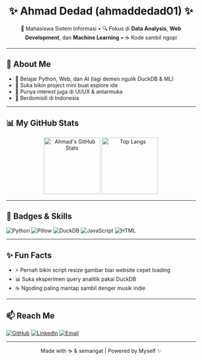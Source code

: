 <h1 align="center">✨ Ahmad Dedad (ahmaddedad01) ✨</h1>

<p align="center">
  🌱 Mahasiswa Sistem Informasi • 🔍 Fokus di <b>Data Analysis</b>, <b>Web Development</b>, dan <b>Machine Learning</b> • ☕ Kode sambil ngopi
</p>

---

## 🚀 About Me
- 🧠 Belajar Python, Web, dan AI (lagi demen ngulik DuckDB & ML)
- 🧩 Suka bikin project mini buat explore ide
- 🎨 Punya interest juga di UI/UX & antarmuka
- 🏡 Berdomisili di Indonesia

---

## 📊 My GitHub Stats
<p align="center">
  <img src="https://github-readme-stats.vercel.app/api?username=ahmaddedad01&show_icons=true&theme=tokyonight" alt="Ahmad's GitHub Stats" height="150"/>
  <img src="https://github-readme-stats.vercel.app/api/top-langs/?username=ahmaddedad01&layout=compact&theme=tokyonight" alt="Top Langs" height="150"/>
</p>

---

## 🏅 Badges & Skills
![Python](https://img.shields.io/badge/Python-3776AB?style=for-the-badge&logo=python&logoColor=white)
![Pillow](https://img.shields.io/badge/Pillow-%23C0A0C0?style=for-the-badge)
![DuckDB](https://img.shields.io/badge/DuckDB-ffc107?style=for-the-badge)
![JavaScript](https://img.shields.io/badge/JavaScript-F7DF1E?style=for-the-badge&logo=javascript&logoColor=black)
![HTML](https://img.shields.io/badge/HTML5-E34F26?style=for-the-badge&logo=html5&logoColor=white)

---

## ✨ Fun Facts
- ⚡ Pernah bikin script resize gambar biar website cepet loading
- 📊 Suka eksperimen query analitik pakai DuckDB
- ☕ Ngoding paling mantap sambil denger musik indie

---

## 📫 Reach Me
[![GitHub](https://img.shields.io/badge/GitHub-%2312100E?style=for-the-badge&logo=github&logoColor=white)](https://github.com/ahmaddedad01)
[![LinkedIn](https://img.shields.io/badge/LinkedIn-%230077B5?style=for-the-badge&logo=linkedin&logoColor=white)](https://linkedin.com/in/yourusername) <!-- Ganti yourusername -->
[![Email](https://img.shields.io/badge/Email-%23D14836?style=for-the-badge&logo=gmail&logoColor=white)](mailto:youremail@example.com) <!-- Ganti youremail -->

---

<p align="center">
  Made with ☕ & semangat | Powered by Myself ✨
</p>
